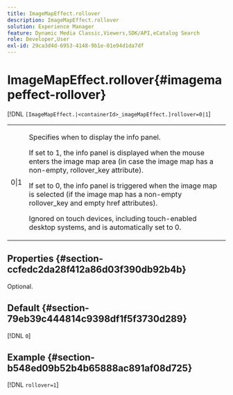```yaml
---
title: ImageMapEffect.rollover
description: ImageMapEffect.rollover
solution: Experience Manager
feature: Dynamic Media Classic,Viewers,SDK/API,eCatalog Search
role: Developer,User
exl-id: 29ca3d4d-6953-4148-9b1e-01e94d1da7df
---
```

# ImageMapEffect.rollover{#imagemapeffect-rollover}

[!DNL `[ImageMapEffect.|<containerId>_imageMapEffect.]rollover=0|1`]

<table id="table_2671D63442B54F659C32C4A3CC61DD7C"> 
 <tbody> 
  <tr> 
   <td colname="col1"> <p><span class="codeph"> 0|1</span> </p> </td> 
   <td colname="col2"> <p>Specifies when to display the info panel. </p> <p>If set to <span class="codeph"> 1</span>, the info panel is displayed when the mouse enters the image map area (in case the image map has a non-empty, <span class="codeph"> rollover_key</span> attribute). </p> <p>If set to <span class="codeph"> 0</span>, the info panel is triggered when the image map is selected (if the image map has a non-empty <span class="codeph"> rollover_key</span> and empty <span class="codeph"> href</span> attributes). </p> <p> Ignored on touch devices, including touch-enabled desktop systems, and is automatically set to <span class="codeph"> 0</span>. </p> </td> 
  </tr> 
 </tbody> 
</table>

## Properties {#section-ccfedc2da28f412a86d03f390db92b4b}

Optional.

## Default {#section-79eb39c444814c9398df1f5f3730d289}

[!DNL `0`]

## Example {#section-b548ed09b52b4b65888ac891af08d725}

[!DNL `rollover=1`]
